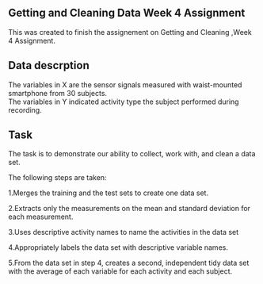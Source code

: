 **Getting and Cleaning Data Week 4 Assignment**
-----------------------------------------------

This was created to finish the assignement on Getting and Cleaning ,Week
4 Assignment.

**Data descrption**
-------------------

The variables in X are the sensor signals measured with waist-mounted
smartphone from 30 subjects.  
The variables in Y indicated activity type the subject performed during
recording.

**Task**
--------

The task is to demonstrate our ability to collect, work with, and clean
a data set.

The following steps are taken:

1.Merges the training and the test sets to create one data set.

2.Extracts only the measurements on the mean and standard deviation for
each measurement.

3.Uses descriptive activity names to name the activities in the data set

4.Appropriately labels the data set with descriptive variable names.

5.From the data set in step 4, creates a second, independent tidy data
set with the average of each variable for each activity and each
subject.
